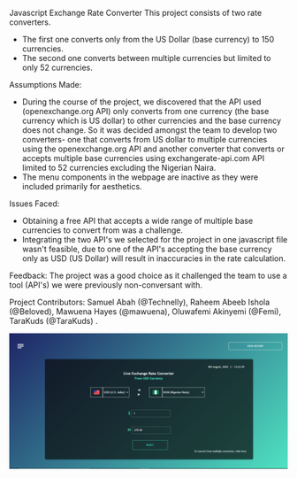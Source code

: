 Javascript Exchange Rate Converter
This project consists of two rate converters. 
- The first one converts only from the US Dollar (base currency) to 150 currencies.
- The second one converts between multiple currencies but limited to only 52 currencies.

Assumptions Made: 
- During the course of the project, we discovered that the API used (openexchange.org API) only converts from one currency
(the base currency which is US dollar) to other currencies and the base currency does not change. So it was decided amongst the team to develop two converters-
one that converts from US dollar to multiple currencies using the openexchange.org API and another converter that converts or accepts multiple 
base currencies using exchangerate-api.com API limited to 52 currencies excluding the Nigerian Naira.
- The menu components in the webpage are inactive as they were included primarily for aesthetics. 

Issues Faced: 
- Obtaining a free API that accepts a wide range of multiple base currencies to convert from was a challenge.
- Integrating the two API's we selected for the project in one javascript file wasn't feasible, due to one of the API's accepting the base currency only as USD (US Dollar) will result in inaccuracies in the rate calculation.

Feedback: The project was a good choice as it challenged the team to use a tool (API's) we were previously non-conversant with.

Project Contributors: Samuel Abah (@Technelly), Raheem Abeeb Ishola (@Beloved), Mawuena Hayes (@mawuena), Oluwafemi Akinyemi (@Femi), TaraKuds (@TaraKuds) .

![](Readme%20image/ReadmeImage.png)
